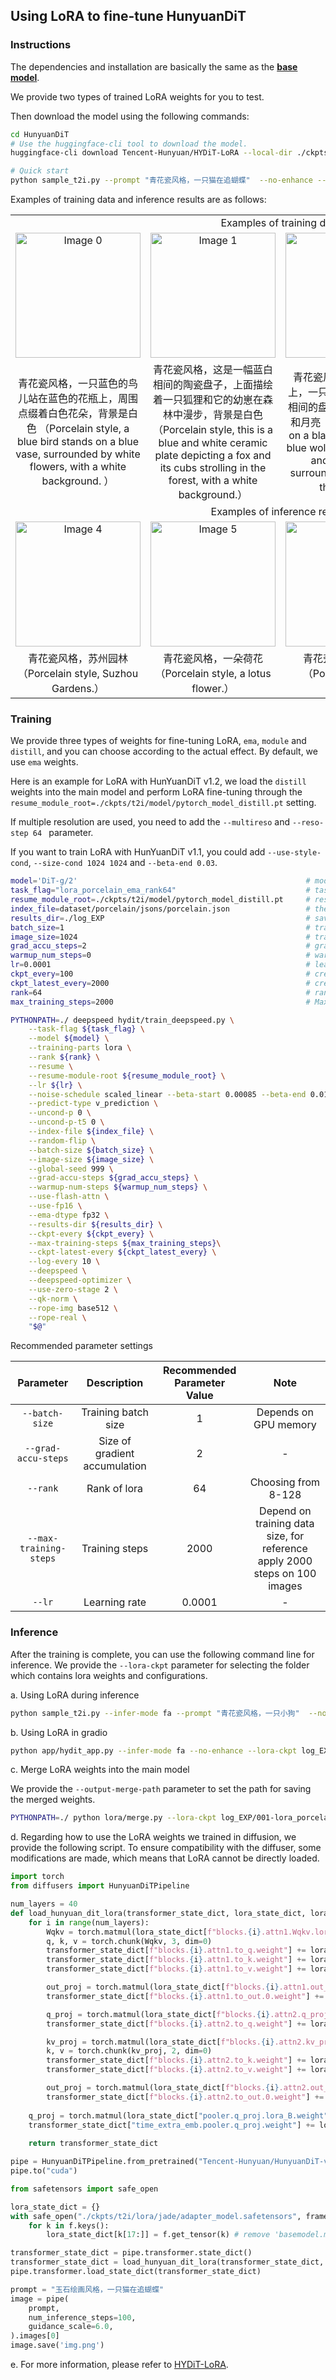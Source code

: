 
## Using LoRA to fine-tune HunyuanDiT


### Instructions

 The dependencies and installation are basically the same as the [**base model**](https://huggingface.co/Tencent-Hunyuan/HunyuanDiT-v1.2).

 We provide two types of trained LoRA weights for you to test.
 
 Then download the model using the following commands:

```bash
cd HunyuanDiT
# Use the huggingface-cli tool to download the model.
huggingface-cli download Tencent-Hunyuan/HYDiT-LoRA --local-dir ./ckpts/t2i/lora

# Quick start
python sample_t2i.py --prompt "青花瓷风格，一只猫在追蝴蝶"  --no-enhance --load-key ema --lora-ckpt ./ckpts/t2i/lora/porcelain --infer-mode fa
```

Examples of training data and inference results are as follows:
<table>
  <tr>
    <td colspan="4" align="center">Examples of training data</td>
  </tr>
  
  <tr>
    <td align="center"><img src="asset/porcelain/train/0.png" alt="Image 0" width="200"/></td>
    <td align="center"><img src="asset/porcelain/train/1.png" alt="Image 1" width="200"/></td>
    <td align="center"><img src="asset/porcelain/train/2.png" alt="Image 2" width="200"/></td>
    <td align="center"><img src="asset/porcelain/train/3.png" alt="Image 3" width="200"/></td>
  </tr>
  <tr>
    <td align="center">青花瓷风格，一只蓝色的鸟儿站在蓝色的花瓶上，周围点缀着白色花朵，背景是白色 （Porcelain style, a blue bird stands on a blue vase, surrounded by white flowers, with a white background.
）</td>
    <td align="center">青花瓷风格，这是一幅蓝白相间的陶瓷盘子，上面描绘着一只狐狸和它的幼崽在森林中漫步，背景是白色 （Porcelain style, this is a blue and white ceramic plate depicting a fox and its cubs strolling in the forest, with a white background.）</td>
    <td align="center">青花瓷风格，在黑色背景上，一只蓝色的狼站在蓝白相间的盘子上，周围是树木和月亮 （Porcelain style, on a black background, a blue wolf stands on a blue and white plate, surrounded by trees and the moon.）</td>
    <td align="center">青花瓷风格，在蓝色背景上，一只蓝色蝴蝶和白色花朵被放置在中央 （Porcelain style, on a blue background, a blue butterfly and white flowers are placed in the center.）</td>
  </tr>
  <tr>
    <td colspan="4" align="center">Examples of inference results</td>
  </tr>
  <tr>
    <td align="center"><img src="asset/porcelain/inference/0.png" alt="Image 4" width="200"/></td>
    <td align="center"><img src="asset/porcelain/inference/1.png" alt="Image 5" width="200"/></td>
    <td align="center"><img src="asset/porcelain/inference/2.png" alt="Image 6" width="200"/></td>
    <td align="center"><img src="asset/porcelain/inference/3.png" alt="Image 7" width="200"/></td>
  </tr>
  <tr>
    <td align="center">青花瓷风格，苏州园林 （Porcelain style,  Suzhou Gardens.）</td>
    <td align="center">青花瓷风格，一朵荷花 （Porcelain style,  a lotus flower.）</td>
    <td align="center">青花瓷风格，一只羊（Porcelain style, a sheep.）</td>
    <td align="center">青花瓷风格，一个女孩在雨中跳舞（Porcelain style, a girl dancing in the rain.）</td>
  </tr>
  
</table>


### Training
    
We provide three types of weights for fine-tuning LoRA, `ema`, `module` and `distill`, and you can choose according to the actual effect. By default, we use `ema` weights. 

Here is an example for LoRA with HunYuanDiT v1.2, we load the `distill` weights into the main model and perform LoRA fine-tuning through the `resume_module_root=./ckpts/t2i/model/pytorch_model_distill.pt` setting. 

If multiple resolution are used, you need to add the `--multireso` and `--reso-step 64 ` parameter. 

If you want to train LoRA with HunYuanDiT v1.1, you could add `--use-style-cond`, `--size-cond 1024 1024` and `--beta-end 0.03`.

```bash
model='DiT-g/2'                                                   # model type
task_flag="lora_porcelain_ema_rank64"                             # task flag
resume_module_root=./ckpts/t2i/model/pytorch_model_distill.pt     # resume checkpoint
index_file=dataset/porcelain/jsons/porcelain.json                 # the selected data indices
results_dir=./log_EXP                                             # save root for results
batch_size=1                                                      # training batch size
image_size=1024                                                   # training image resolution
grad_accu_steps=2                                                 # gradient accumulation steps
warmup_num_steps=0                                                # warm-up steps
lr=0.0001                                                         # learning rate
ckpt_every=100                                                    # create a ckpt every a few steps.
ckpt_latest_every=2000                                            # create a ckpt named `latest.pt` every a few steps.
rank=64                                                           # rank of lora
max_training_steps=2000                                           # Maximum training iteration steps

PYTHONPATH=./ deepspeed hydit/train_deepspeed.py \
    --task-flag ${task_flag} \
    --model ${model} \
    --training-parts lora \
    --rank ${rank} \
    --resume \
    --resume-module-root ${resume_module_root} \
    --lr ${lr} \
    --noise-schedule scaled_linear --beta-start 0.00085 --beta-end 0.018 \
    --predict-type v_prediction \
    --uncond-p 0 \
    --uncond-p-t5 0 \
    --index-file ${index_file} \
    --random-flip \
    --batch-size ${batch_size} \
    --image-size ${image_size} \
    --global-seed 999 \
    --grad-accu-steps ${grad_accu_steps} \
    --warmup-num-steps ${warmup_num_steps} \
    --use-flash-attn \
    --use-fp16 \
    --ema-dtype fp32 \
    --results-dir ${results_dir} \
    --ckpt-every ${ckpt_every} \
    --max-training-steps ${max_training_steps}\
    --ckpt-latest-every ${ckpt_latest_every} \
    --log-every 10 \
    --deepspeed \
    --deepspeed-optimizer \
    --use-zero-stage 2 \
    --qk-norm \
    --rope-img base512 \
    --rope-real \
    "$@"
```

Recommended parameter settings

|     Parameter     |  Description  |          Recommended Parameter Value                               | Note|
|:---------------:|:---------:|:---------------------------------------------------:|:--:|
|   `--batch-size` |    Training batch size    |        1        | Depends on GPU memory|
|   `--grad-accu-steps` |    Size of gradient accumulation    |       2        | - |
|   `--rank` |    Rank of lora    |       64        | Choosing from 8-128 |
|   `--max-training-steps` |    Training steps  |       2000        | Depend on training data size, for reference apply 2000 steps on 100 images|
|   `--lr` |    Learning rate  |        0.0001        | - |


### Inference

After the training is complete, you can use the following command line for inference.
We provide the `--lora-ckpt` parameter for selecting the folder which contains lora weights and configurations.

a. Using LoRA during inference

```bash
python sample_t2i.py --infer-mode fa --prompt "青花瓷风格，一只小狗"  --no-enhance --lora-ckpt log_EXP/001-lora_porcelain_ema_rank64/checkpoints/0001000.pt/
```

b. Using LoRA in gradio
```bash
python app/hydit_app.py --infer-mode fa --no-enhance --lora-ckpt log_EXP/001-lora_porcelain_ema_rank64/checkpoints/0001000.pt/
```

c. Merge LoRA weights into the main model

We provide the `--output-merge-path` parameter to set the path for saving the merged weights.

```bash
PYTHONPATH=./ python lora/merge.py --lora-ckpt log_EXP/001-lora_porcelain_ema_rank64/checkpoints/0000100.pt/ --output-merge-path ./ckpts/t2i/model/pytorch_model_merge.pt
```

d. Regarding how to use the LoRA weights we trained in diffusion, we provide the following script. To ensure compatibility with the diffuser, some modifications are made, which means that LoRA cannot be directly loaded. 


```python
import torch
from diffusers import HunyuanDiTPipeline

num_layers = 40
def load_hunyuan_dit_lora(transformer_state_dict, lora_state_dict, lora_scale):
    for i in range(num_layers):
        Wqkv = torch.matmul(lora_state_dict[f"blocks.{i}.attn1.Wqkv.lora_B.weight"], lora_state_dict[f"blocks.{i}.attn1.Wqkv.lora_A.weight"]) 
        q, k, v = torch.chunk(Wqkv, 3, dim=0)
        transformer_state_dict[f"blocks.{i}.attn1.to_q.weight"] += lora_scale * q
        transformer_state_dict[f"blocks.{i}.attn1.to_k.weight"] += lora_scale * k
        transformer_state_dict[f"blocks.{i}.attn1.to_v.weight"] += lora_scale * v

        out_proj = torch.matmul(lora_state_dict[f"blocks.{i}.attn1.out_proj.lora_B.weight"], lora_state_dict[f"blocks.{i}.attn1.out_proj.lora_A.weight"]) 
        transformer_state_dict[f"blocks.{i}.attn1.to_out.0.weight"] += lora_scale * out_proj

        q_proj = torch.matmul(lora_state_dict[f"blocks.{i}.attn2.q_proj.lora_B.weight"], lora_state_dict[f"blocks.{i}.attn2.q_proj.lora_A.weight"])
        transformer_state_dict[f"blocks.{i}.attn2.to_q.weight"] += lora_scale * q_proj

        kv_proj = torch.matmul(lora_state_dict[f"blocks.{i}.attn2.kv_proj.lora_B.weight"], lora_state_dict[f"blocks.{i}.attn2.kv_proj.lora_A.weight"])
        k, v = torch.chunk(kv_proj, 2, dim=0)
        transformer_state_dict[f"blocks.{i}.attn2.to_k.weight"] += lora_scale * k
        transformer_state_dict[f"blocks.{i}.attn2.to_v.weight"] += lora_scale * v

        out_proj = torch.matmul(lora_state_dict[f"blocks.{i}.attn2.out_proj.lora_B.weight"], lora_state_dict[f"blocks.{i}.attn2.out_proj.lora_A.weight"]) 
        transformer_state_dict[f"blocks.{i}.attn2.to_out.0.weight"] += lora_scale * out_proj
    
    q_proj = torch.matmul(lora_state_dict["pooler.q_proj.lora_B.weight"], lora_state_dict["pooler.q_proj.lora_A.weight"])
    transformer_state_dict["time_extra_emb.pooler.q_proj.weight"] += lora_scale * q_proj
    
    return transformer_state_dict

pipe = HunyuanDiTPipeline.from_pretrained("Tencent-Hunyuan/HunyuanDiT-v1.2-Diffusers", torch_dtype=torch.float16)
pipe.to("cuda")

from safetensors import safe_open

lora_state_dict = {}
with safe_open("./ckpts/t2i/lora/jade/adapter_model.safetensors", framework="pt", device=0) as f:
    for k in f.keys():
        lora_state_dict[k[17:]] = f.get_tensor(k) # remove 'basemodel.model'

transformer_state_dict = pipe.transformer.state_dict()
transformer_state_dict = load_hunyuan_dit_lora(transformer_state_dict, lora_state_dict, lora_scale=1.0)
pipe.transformer.load_state_dict(transformer_state_dict)

prompt = "玉石绘画风格，一只猫在追蝴蝶"
image = pipe(
    prompt, 
    num_inference_steps=100,
    guidance_scale=6.0, 
).images[0]
image.save('img.png')
```


e. For more information, please refer to [HYDiT-LoRA](https://huggingface.co/Tencent-Hunyuan/HYDiT-LoRA).
